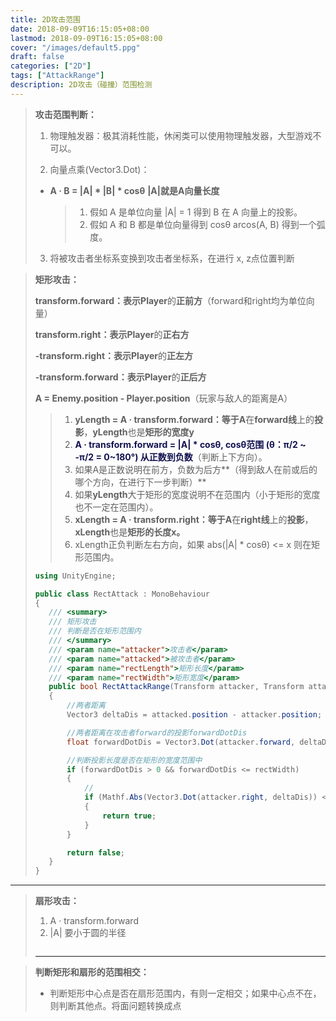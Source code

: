 ```yaml
---
title: 2D攻击范围
date: 2018-09-09T16:15:05+08:00
lastmod: 2018-09-09T16:15:05+08:00
cover: "/images/default5.ppg"
draft: false
categories: ["2D"]
tags: ["AttackRange"]
description: 2D攻击（碰撞）范围检测
---
```


>**攻击范围判断：**
>
>1. 物理触发器：极其消耗性能，休闲类可以使用物理触发器，大型游戏不可以。
>
>2. 向量点乘(Vector3.Dot)：
>
>   - **A · B = |A| * |B| * cosθ**	**|A|**就是**A向量长度**
>
>     > 1. 假如 A 是单位向量 |A| = 1 得到 B 在 A 向量上的投影。
>     > 2. 假如 A 和 B 都是单位向量得到 cosθ arcos(A, B) 得到一个弧度。
>
>3. 将被攻击者坐标系变换到攻击者坐标系，在进行 x, z点位置判断

>**矩形攻击：**
>
>**transform.forward：**表示**Player**的**正前方**（forward和right均为单位向量）
>
>**transform.right：**表示**Player**的**正右方**
>
>**-transform.right：**表示**Player**的**正左方**
>
>**-transform.forward：**表示**Player**的**正后方**
>
>**A = Enemy.position - Player.position**（玩家与敌人的距离是A）
>
>  >1. **yLength = A · transform.forward：**等于**A**在**forward线**上的**投影**，**yLength**也是**矩形的宽度y**
>  >   1. **<font color=#12125>A · transform.forward = |A| * cosθ, cosθ范围 (θ：π/2 ~ -π/2 = 0~180°) 从正数到负数</font>**（判断上下方向）。
>  >   2. 如果A是正数说明在前方，负数为后方**（得到敌人在前或后的哪个方向，在进行下一步判断）**
>  >   3. 如果**yLength**大于矩形的宽度说明不在范围内（小于矩形的宽度也不一定在范围内）。
>  >2. **xLength = A · transform.right：**等于**A**在**right线**上的**投影**，**xLength**也是**矩形的长度x。**
>  >   1. xLength正负判断左右方向，如果 abs(|A| * cosθ) <= x 则在矩形范围内。
>
>```c#
>using UnityEngine;
>
>public class RectAttack : MonoBehaviour
>{
>    /// <summary>
>    /// 矩形攻击
>    /// 判断是否在矩形范围内
>    /// </summary>
>    /// <param name="attacker">攻击者</param>
>    /// <param name="attacked">被攻击者</param>
>    /// <param name="rectLength">矩形长度</param>
>    /// <param name="rectWidth">矩形宽度</param>
>    public bool RectAttackRange(Transform attacker, Transform attacked, float rectLength, float rectWidth)
>    {
>        //两者距离
>        Vector3 deltaDis = attacked.position - attacker.position;
>
>        //两者距离在攻击者forward的投影forwardDotDis
>        float forwardDotDis = Vector3.Dot(attacker.forward, deltaDis);
>
>        //判断投影长度是否在矩形的宽度范围中
>        if (forwardDotDis > 0 && forwardDotDis <= rectWidth)
>        {
>            //
>            if (Mathf.Abs(Vector3.Dot(attacker.right, deltaDis)) < rectLength)
>            {
>                return true;
>            }
>        }
>
>        return false;
>    }
>}
>```
>
>

------

> **扇形攻击：**
>
> 1. A · transform.forward
> 2. |A| 要小于圆的半径
>
> ```c#
> 
> ```
>
> ------
>
>

> **判断矩形和扇形的范围相交：**
>
> - 判断矩形中心点是否在扇形范围内，有则一定相交；如果中心点不在，则判断其他点。将面问题转换成点